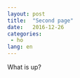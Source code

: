 ```yaml
---
layout: post
title:  "Second page"
date:   2016-12-26
categories:
 - ho
lang: en
---
```


What is up?
